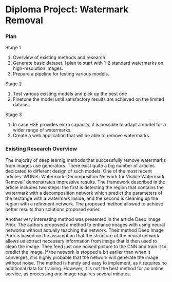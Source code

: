 # Diploma Project: Watermark Removal

### Plan

Stage 1

1. Overview of existing methods and research
2. Generate basic dataset. I plan to start with 1-2 standard watermarks on high-resolution images.
3. Prepare a pipeline for testing various models. 

Stage 2

1. Test various existing models and pick up the best one
2. Finetune the model until satisfactory results are achieved on the limited dataset.

Stage 3

1. In case HSE provides extra capacity, it is possible to adapt a model for a wider range of watermarks.
2. Create a web application that will be able to remove watermarks.

### Existing Research Overview

The majority of deep learnig methods that successfully remove watermarks from images use generators. There exist quite a big number of articles dedicated to different design of such models. One of the most recent articles 'WDNet: Watermark-Decomposition Network for Visible Watermark Removal' demonstrates impressive results. The framework described in the article includes two steps:  the first is detecting the region that contains the watermark with a decomposition network which predict the parameters of the rectange with a watermark inside,  and the second is cleaning up the region with a refinment network. The proposed method allowed to achieve better results than solutions proposed earier. 

Another very interesting method was presented in the article Deep Image Prior. The authors proposed a method to enhance images with using neural networks without actually teaching the network. Their method Deep Image Prior is based on the assumption that the structure of the neural network allows us extract necessary information from image that is then used to clean the image. They feed just one noised picture to the CNN and train it to predict the image. If the network is stopped a bit earlier than when it converges, it is highly probable that the network will generate the image without noise. The method is handy  and easy to implement, as it requires no additional data for training. However, it is not the best method for an online service, as processing one image requires several minutes.
